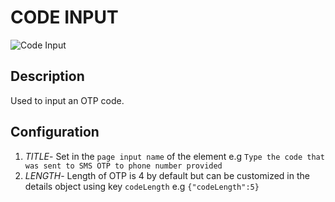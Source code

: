 # CODE INPUT

![Code Input](https://i.postimg.cc/L6cWDvCD/code-input.png)

## Description

Used to input an OTP code.

## Configuration

1. *TITLE*- Set in the `page input name` of the element e.g `Type the code that was sent to SMS OTP to phone number provided`
2. *LENGTH*- Length of OTP is 4 by default but can be customized in the details object using key `codeLength` e.g `{"codeLength":5}`
